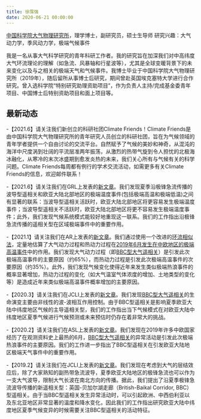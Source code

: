 ```yaml
---
title: 徐霈强 
date: 2020-06-21 00:00:00
---
```

[中国科学院大气物理研究所](http://www.iap.ac.cn/)，理学博士，副研究员，硕士生导师
研究兴趣：大气动力学，季风动力学，极端气候事件

我是一名从事大气科学研究的青年科研工作者。我的研究旨在加深我们对中高纬度大气环流理论的理解（如急流、风暴轴和行星波等），尤其是全球变暖背景下的未来变化以及与之相关的极端天气和气候事件。我博士毕业于中国科学院大气物理研究所（2019年），随后留所从事博士后研究，期间曾赴英国埃克塞特大学进行合作研究。曾入选科学院“特别研究助理资助项目”，作为负责人主持/完成基金委青年项目、中国博士后特别资助项目和面上项目等。

## 最新动态

-【2021.6】请关注我们新创立的科研社团Climate Friends！Climate Friends是由中国科学院大气物理研究所的青年研究人员创立的科研社团，旨在为气候领域的青年学者提供一个自由讨论的交流平台。自然赋予了气候的美妙和神奇，从混沌的海洋中尺度涡到壮阔的平流层准两年振荡，从激烈的热带气旋到令人担忧的北极海冰融化，从寒冷的末次冰盛期到愈发炎热的未来，我们关心所有与气候有关的科学问题。Climate Friends每周都有例行的学术交流活动，如需更多有关Climate Friends的信息，欢迎邮件联系！

-【2021.6】请关注我们在GRL上发表的[新文章](https://agupubs.onlinelibrary.wiley.com/doi/10.1029/2021GL093735)。我们发现夏季沿极锋急流传播的波导型遥相关和欧亚大陆北部地区的极端温度事件(包括极端高温和极端低温)之间有显著的联系：当波导型遥相关活跃时，欧亚大陆北部地区将更容易发生极端温度事件；当波导型遥相关不活跃时，欧亚大陆北部地区将更不容易发生极端温度事件；此外，我们发现气候系统模式能较好地重现这一联系。我们的工作指出沿极锋急流传播的遥相关型在区域极端事件中的重要作用。

-【2021.1】请关注我们在AR上发表的[新文章](https://www.sciencedirect.com/science/article/pii/S0169809520313831)。我们通过使用一个改进的[环流相似法](https://gmd.copernicus.org/articles/7/531/2014/)，定量地估算了大气动力过程和热动力过程在[2019年6月发生在中欧地区的极端高温事件](https://rmets.onlinelibrary.wiley.com/doi/full/10.1002/asl.964)中的作用。我们发现大气动力过程（即[BBC型大气遥相关](https://journals.ametsoc.org/doi/full/10.1175/JCLI-D-18-0343.1)）是引发此次极端高温事件的主要原因（约65%），而热动力过程是引发此次极端高温事件的次要原因（约35%）。此外，我们发现气候变化使得近年来发生类似极端热浪事件的概率显著增加，热动力过程的变化（如大气温室气体浓度的增加、土地类型的变化等）是造成近年来类似极端高温事件概率增加的主要原因。


-【2020.3】请关注我们在JCLI上发表的[新文章](https://journals.ametsoc.org/doi/abs/10.1175/JCLI-D-19-0458.1)。我们发现[BBC型大气遥相关](https://journals.ametsoc.org/doi/full/10.1175/JCLI-D-18-0343.1)的生命演变主要由非线性的波-波相互作用控制。由于BBC型遥相关是影响夏季欧亚大陆中纬度地区气候的主导遥相关型，我们的工作指出当下气候模式在对欧亚大陆中纬度地区夏季气候进行气候预测或未来预估时仍存在着非常大的挑战。


-【2020.2】请关注我们在ASL上发表的[新文章](https://rmets.onlinelibrary.wiley.com/doi/full/10.1002/asl.964)。我们发现在2019年许多中欧国家经历了在观测资料史上最热的6月，[BBC型大气遥相关](https://journals.ametsoc.org/doi/full/10.1175/JCLI-D-18-0343.1)的异常活动是引发此次极端热浪事件的主要原因。我们的工作进一步指出了BBC型遥相关在引发欧亚大陆地区极端天气事件中的重要作用。


-【2019.2】请关注我们在JCLI上发表的[新文章](https://journals.ametsoc.org/doi/full/10.1175/JCLI-D-18-0343.1)。我们发现在考虑到大气的层结效应后，除了大家熟知的副热带急流波导，夏季欧亚大陆地区的极锋急流也可以作为一支大气波导，限制大气长波在南北方向的传播。据此，我们提出了沿夏季极锋急流波导传播的新遥相关型：英国-贝加尔湖走廊（British-Baikal Corridor, BBC）型遥相关。由于当BBC型遥相关发生异常活动时，可以引起欧洲、中西伯利亚以及东北亚地区非常显著的温度和降水变化，因此我们的工作指出研究欧亚大陆中纬度地区夏季气候变异的时候需要关注BBC型遥相关的活动特征。
